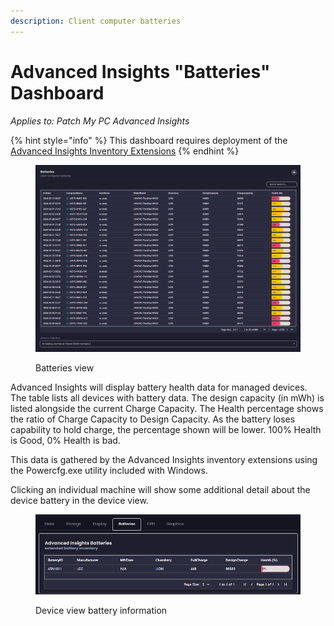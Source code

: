 ```yaml
---
description: Client computer batteries
---
```


# Advanced Insights "Batteries" Dashboard

_Applies to: Patch My PC Advanced Insights_

{% hint style="info" %}
This dashboard requires deployment of the [Advanced Insights Inventory Extensions](../../advanced-insights-inventory-extensions/)
{% endhint %}

<figure><img src="../../../_images/gitbook/image%20%281529%29.png" alt=""><figcaption><p>Batteries view</p></figcaption></figure>

Advanced Insights will display battery health data for managed devices. The table lists all devices with battery data. The design capacity (in mWh) is listed alongside the current Charge Capacity. The Health percentage shows the ratio of Charge Capacity to Design Capacity. As the battery loses capability to hold charge, the percentage shown will be lower. 100% Health is Good, 0% Health is bad.

This data is gathered by the Advanced Insights inventory extensions using the Powercfg.exe utility included with Windows.

Clicking an individual machine will show some additional detail about the device battery in the device view.

<figure><img src="../../../_images/gitbook/image%20%281530%29.png" alt=""><figcaption><p>Device view battery information</p></figcaption></figure>
